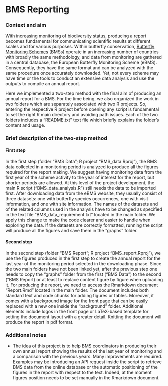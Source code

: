 # BMS Reporting

### Context and aim
With increasing monitoring of biodiversity status, producing a report becomes fundamental for communicating scientific results at different scales and for various purposes. Within butterfly conservation, [Butterfly Monitoring Schemes](https://butterfly-monitoring.net/) (BMSs) operate in an increasing number of countries with broadly the same methodology, and data from monitoring are gathered in a central database, the European Butterfly Monitoring Scheme (eBMS). Consequently, they have the same format and can be analyzed with the same procedure once accurately downloaded.  Yet, not every scheme may have time or the tools to conduct an extensive data analysis and use the outputs to compile an annual report. 

Here we implemented a two-step method with the final aim of producing an annual report for a BMS. For the time being, we also organized the work in two folders which are separately associated with two R projects. So, entering the respective R project before opening any script is fundamental to set the right R main directory and avoiding path issues. Each of the two folders includes a “README.txt” text file which briefly explains the folder’s content and usage. 

### Brief description of the two-step method

#### First step
In the first step (folder “BMS Data”; R project “BMS_data.Rproj”), the BMS data collected in a monitoring period is analyzed to produce all the figures required for the report making. We suggest having monitoring data from the first year of the scheme activity to the year of interest for the report, but shorter periods are allowed. At this level of the project development, the main R script (“BMS_data_analysis.R”) still needs the data to be imported first. After downloading data from the eBMS website, they usually consist of three datasets: one with butterfly species occurrences, one with visit information, and one with site information. The names of the datasets and of the related columns used in the analysis have to be changed as specified in the text file “BMS_data_requirement.txt” located in the main folder. We apply this change to make the code clearer and easier to handle when exploring the data. If the datasets are correctly formatted, running the script will produce all the figures and save them in the “graphs” folder. 

#### Second step
In the second step (folder “BMS Report”; R project “BMS_report.Rproj”), we use the figures produced in the first step to create the annual report for the last year of the monitoring period selected in the downloading phase. Since the two main folders have not been linked yet, after the previous step one needs to copy the “graphs” folder from the first (“BMS Data”) to the second (“BMS Report) or at least to replace content figure by figure when uploading it. For producing the report, we need to access the Rmarkdown document “Report.Rmd” located in the main folder. The document includes both standard text and code chunks for adding figures or tables. Moreover, it comes with a background image  for the front page that can be easily replaced with a new one inside the “background” folder. Additional elements include logos in the front page or LaTeX-based template for setting the document layout with a greater detail. Knitting the document will produce the report in pdf format. 

### Additional notes
- The idea of this project is to help BMS coordinators in producing their own annual report showing the results of the last year of monitoring and a comparison with the previous years. Many improvements are required. Examples may be introducing an API request inside the script to retrieve BMS data  from the online database or the automatic positioning of the figures in the report with respect to the text. Indeed, at the moment figures position needs to be set manually in the Rmarkdown document. 
